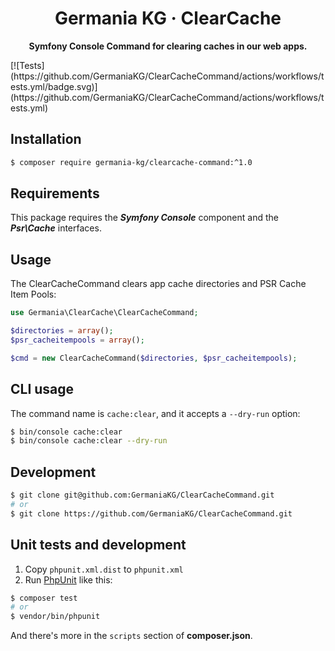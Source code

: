 <h1 align="center">Germania KG · ClearCache</h1>

<p align="center"><b>Symfony Console Command for clearing caches in our web apps.</b></p>
[![Tests](https://github.com/GermaniaKG/ClearCacheCommand/actions/workflows/tests.yml/badge.svg)](https://github.com/GermaniaKG/ClearCacheCommand/actions/workflows/tests.yml)

## Installation

```bash
$ composer require germania-kg/clearcache-command:^1.0
```

## Requirements

This package requires  the ***Symfony Console*** component and the ***Psr\Cache*** interfaces.

## Usage

The ClearCacheCommand clears app cache directories and PSR Cache Item Pools:

```php
use Germania\ClearCache\ClearCacheCommand;

$directories = array();
$psr_cacheitempools = array();

$cmd = new ClearCacheCommand($directories, $psr_cacheitempools);
```

## CLI usage

The command name is `cache:clear`, and it accepts a `--dry-run` option:

```bash
$ bin/console cache:clear
$ bin/console cache:clear --dry-run
```



## Development

```bash
$ git clone git@github.com:GermaniaKG/ClearCacheCommand.git
# or
$ git clone https://github.com/GermaniaKG/ClearCacheCommand.git
```

## Unit tests and development

1. Copy `phpunit.xml.dist` to `phpunit.xml` 
2. Run [PhpUnit](https://phpunit.de/) like this:

```bash
$ composer test
# or
$ vendor/bin/phpunit
```

And there's more in the `scripts` section of **composer.json**.

